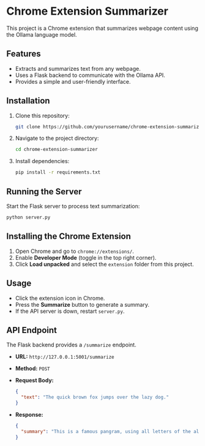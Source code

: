# Chrome Extension Summarizer

This project is a Chrome extension that summarizes webpage content using the Ollama language model.

## Features

- Extracts and summarizes text from any webpage.
- Uses a Flask backend to communicate with the Ollama API.
- Provides a simple and user-friendly interface.

## Installation

1. Clone this repository:
   ```sh
   git clone https://github.com/yourusername/chrome-extension-summarizer.git
   ```
2. Navigate to the project directory:
   ```sh
   cd chrome-extension-summarizer
   ```
3. Install dependencies:
   ```sh
   pip install -r requirements.txt
   ```

## Running the Server

Start the Flask server to process text summarization:

```sh
python server.py
```

## Installing the Chrome Extension

1. Open Chrome and go to `chrome://extensions/`.
2. Enable **Developer Mode** (toggle in the top right corner).
3. Click **Load unpacked** and select the `extension` folder from this project.

## Usage

- Click the extension icon in Chrome.
- Press the **Summarize** button to generate a summary.
- If the API server is down, restart `server.py`.

## API Endpoint

The Flask backend provides a `/summarize` endpoint.

- **URL:** `http://127.0.0.1:5001/summarize`
- **Method:** `POST`
- **Request Body:**

  ```json
  {
    "text": "The quick brown fox jumps over the lazy dog."
  }
  ```

- **Response:**

  ```json
  {
    "summary": "This is a famous pangram, using all letters of the alphabet."
  }
  ```

